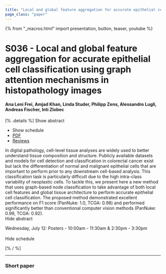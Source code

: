 ```yaml
---
title: "Local and global feature aggregation for accurate epithelial cell classification using graph attention mechanisms in histopathology images"
page_class: "paper"
---
```


{% from "_macros.html" import presentation, button, teaser, youtube %}

# S036 - Local and global feature aggregation for accurate epithelial cell classification using graph attention mechanisms in histopathology images

#### Ana Leni Frei, Amjad Khan, Linda Studer, Philipp Zens, Alessandro Lugli, Andreas Fischer, Inti Zlobec

[% .details %]
<a class="toggle_visibility" data-selector=".abstract" data-level="3">Show abstract</a>
- <a class="toggle_visibility" data-selector=".schedule" data-level="3">Show schedule</a>
- <a href="https://openreview.net/pdf?id=HlkroJOY-J">PDF</a>
- <a href="https://openreview.net/forum?id=HlkroJOY-J">Reviews</a>

<p>
    <span class="abstract">
        In digital pathology, cell-level tissue analyses are widely used to better understand tissue composition and structure. Publicly available datasets and models for cell detection and classification in colorectal cancer exist but lack the differentiation of normal and malignant epithelial cells that are important to perform prior to any downstream cell-based analysis. This classification task is particularly difficult due to the high intra-class variability of neoplastic cells. To tackle this, we present here a new method that uses graph-based node classification to take advantage of both local cell features and global tissue architecture to perform accurate epithelial cell classification. The proposed method demonstrated excellent performance on F1 score (PanNuke: 1.0, TCGA: 0.98) and performed significantly better than conventional computer vision methods (PanNuke: 0.99, TCGA: 0.92).
        <br>
        <span class="actions"><a class="toggle_visibility" data-level="2">Hide abstract</a></span>
    </span>
</p>

<p>
    <span class="schedule">
        Wednesday, July 12: Posters - 10:00am - 11:30am & 2:30pm - 3:30pm<br>
        <br>
        <span class="actions"><a class="toggle_visibility" data-level="2">Hide schedule</a></span>
    </span>
</p>
[% / %]

---


### Short paper
